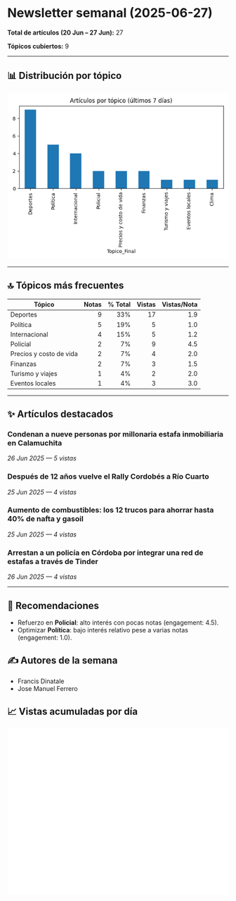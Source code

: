 # Newsletter semanal (2025-06-27)

**Total de artículos (20 Jun – 27 Jun):** 27  

**Tópicos cubiertos:** 9

---

## 📊 Distribución por tópico

![Artículos por tópico](bar_topics.png)


---

## 🔝 Tópicos más frecuentes

| Tópico | Notas | % Total | Vistas | Vistas/Nota |
|---|---:|---:|---:|---:|
| Deportes | 9 | 33% | 17 | 1.9 |
| Política | 5 | 19% | 5 | 1.0 |
| Internacional | 4 | 15% | 5 | 1.2 |
| Policial | 2 | 7% | 9 | 4.5 |
| Precios y costo de vida | 2 | 7% | 4 | 2.0 |
| Finanzas | 2 | 7% | 3 | 1.5 |
| Turismo y viajes | 1 | 4% | 2 | 2.0 |
| Eventos locales | 1 | 4% | 3 | 3.0 |

---

## ✨ Artículos destacados

### Condenan a nueve personas por millonaria estafa inmobiliaria en Calamuchita
*26 Jun 2025 — 5 vistas*

### Después de 12 años vuelve el Rally Cordobés a Río Cuarto
*25 Jun 2025 — 4 vistas*

### Aumento de combustibles: los 12 trucos para ahorrar hasta 40% de nafta y gasoil
*25 Jun 2025 — 4 vistas*

### Arrestan a un policía en Córdoba por integrar una red de estafas a través de Tinder
*26 Jun 2025 — 4 vistas*


---

## 🔮 Recomendaciones

- Refuerzo en **Policial**: alto interés con pocas notas (engagement: 4.5).
- Optimizar **Política**: bajo interés relativo pese a varias notas (engagement: 1.0).

## ✍️ Autores de la semana

- Francis Dinatale
- Jose Manuel Ferrero
## 📈 Vistas acumuladas por día

![Vistas diarias](vistas_diarias.png)
